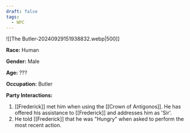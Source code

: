 ```yaml
---
draft: false
tags:
  - NPC
---
```

![[The Butler-20240929151938832.webp|500]]

**Race:** Human

**Gender:** Male

**Age:** ???

**Occupation:** Butler

**Party Interactions:** 

1. [[Frederick]] met him when using the [[Crown of Antigonos]]. He has offered his assistance to [[Frederick]] and addresses him as 'Sir'.
2. He told [[Frederick]] that he was "Hungry" when asked to perform the most recent action. 